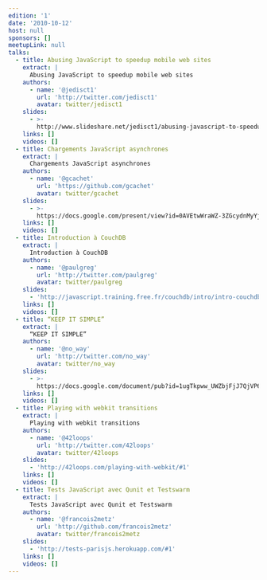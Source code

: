 ```yaml
---
edition: '1'
date: '2010-10-12'
host: null
sponsors: []
meetupLink: null
talks:
  - title: Abusing JavaScript to speedup mobile web sites
    extract: |
      Abusing JavaScript to speedup mobile web sites
    authors:
      - name: '@jedisct1'
        url: 'http://twitter.com/jedisct1'
        avatar: twitter/jedisct1
    slides:
      - >-
        http://www.slideshare.net/jedisct1/abusing-javascript-to-speedup-mobile-web-sites
    links: []
    videos: []
  - title: Chargements JavaScript asynchrones
    extract: |
      Chargements JavaScript asynchrones
    authors:
      - name: '@gcachet'
        url: 'https://github.com/gcachet'
        avatar: twitter/gcachet
    slides:
      - >-
        https://docs.google.com/present/view?id=0AVEtwWraWZ-3ZGcydnMyYjhfNTE2Y3o4cmJjZnE
    links: []
    videos: []
  - title: Introduction à CouchDB
    extract: |
      Introduction à CouchDB
    authors:
      - name: '@paulgreg'
        url: 'http://twitter.com/paulgreg'
        avatar: twitter/paulgreg
    slides:
      - 'http://javascript.training.free.fr/couchdb/intro/intro-couchdb.html'
    links: []
    videos: []
  - title: “KEEP IT SIMPLE”
    extract: |
      “KEEP IT SIMPLE”
    authors:
      - name: '@no_way'
        url: 'http://twitter.com/no_way'
        avatar: twitter/no_way
    slides:
      - >-
        https://docs.google.com/document/pub?id=1ugTkpww_UWZbjFjJ7QjVP6KBG-5-4zzjfJ_VE1XEkgw
    links: []
    videos: []
  - title: Playing with webkit transitions
    extract: |
      Playing with webkit transitions
    authors:
      - name: '@42loops'
        url: 'http://twitter.com/42loops'
        avatar: twitter/42loops
    slides:
      - 'http://42loops.com/playing-with-webkit/#1'
    links: []
    videos: []
  - title: Tests JavaScript avec Qunit et Testswarm
    extract: |
      Tests JavaScript avec Qunit et Testswarm
    authors:
      - name: '@francois2metz'
        url: 'http://github.com/francois2metz'
        avatar: twitter/francois2metz
    slides:
      - 'http://tests-parisjs.herokuapp.com/#1'
    links: []
    videos: []
---
```

